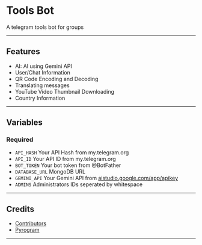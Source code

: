 # Tools Bot
A telegram tools bot for groups

---

## Features

- AI: AI using Gemini API
- User/Chat Information
- QR Code Encoding and Decoding
- Translating messages
- YouTube Video Thumbnail Downloading
- Country Information

---

## Variables

### Required

- `API_HASH` Your API Hash from my.telegram.org
- `API_ID` Your API ID from my.telegram.org
- `BOT_TOKEN` Your bot token from @BotFather
- `DATABASE_URL` MongoDB URL
- `GEMINI_API` Your Gemini API from [aistudio.google.com/app/apikey](https://aistudio.google.com/app/apikey)
- `ADMINS` Administrators IDs seperated by whitespace

---

## Credits

- [Contributors](https://github.com/FayasNoushad/Gemini-Bot/graphs/contributors)
- [Pyrogram](https://github.com/pyrogram/pyrogram)

---

